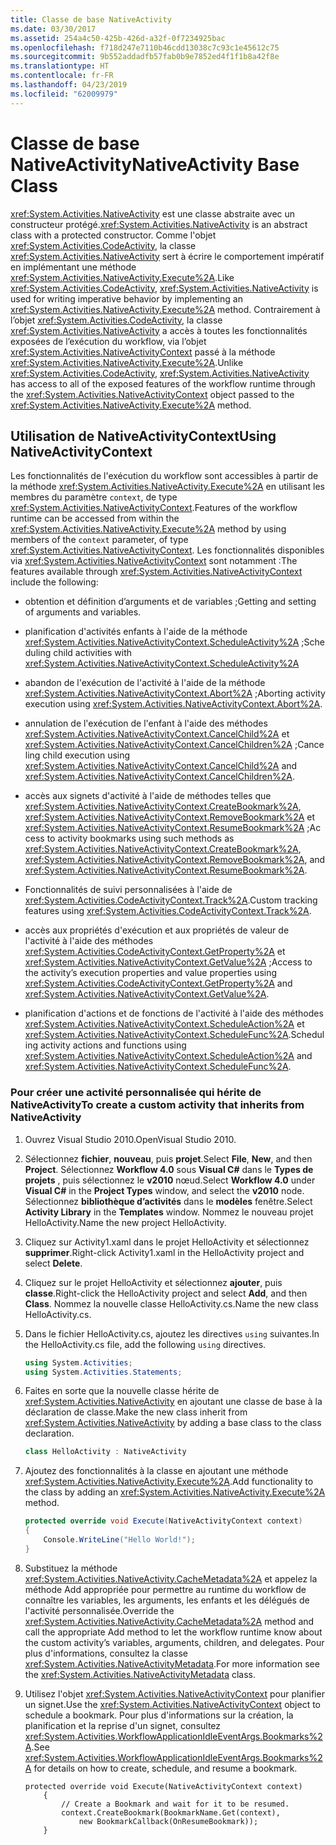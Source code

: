 ```yaml
---
title: Classe de base NativeActivity
ms.date: 03/30/2017
ms.assetid: 254a4c50-425b-426d-a32f-0f7234925bac
ms.openlocfilehash: f718d247e7110b46cdd13038c7c93c1e45612c75
ms.sourcegitcommit: 9b552addadfb57fab0b9e7852ed4f1f1b8a42f8e
ms.translationtype: HT
ms.contentlocale: fr-FR
ms.lasthandoff: 04/23/2019
ms.locfileid: "62009979"
---
```

# <a name="nativeactivity-base-class"></a><span data-ttu-id="6ec43-102">Classe de base NativeActivity</span><span class="sxs-lookup"><span data-stu-id="6ec43-102">NativeActivity Base Class</span></span>

<span data-ttu-id="6ec43-103"><xref:System.Activities.NativeActivity> est une classe abstraite avec un constructeur protégé.</span><span class="sxs-lookup"><span data-stu-id="6ec43-103"><xref:System.Activities.NativeActivity> is an abstract class with a protected constructor.</span></span> <span data-ttu-id="6ec43-104">Comme l'objet <xref:System.Activities.CodeActivity>, la classe <xref:System.Activities.NativeActivity> sert à écrire le comportement impératif en implémentant une méthode <xref:System.Activities.NativeActivity.Execute%2A>.</span><span class="sxs-lookup"><span data-stu-id="6ec43-104">Like <xref:System.Activities.CodeActivity>, <xref:System.Activities.NativeActivity> is used for writing imperative behavior by implementing an <xref:System.Activities.NativeActivity.Execute%2A> method.</span></span> <span data-ttu-id="6ec43-105">Contrairement à l’objet <xref:System.Activities.CodeActivity>, la classe <xref:System.Activities.NativeActivity> a accès à toutes les fonctionnalités exposées de l’exécution du workflow, via l’objet <xref:System.Activities.NativeActivityContext> passé à la méthode <xref:System.Activities.NativeActivity.Execute%2A>.</span><span class="sxs-lookup"><span data-stu-id="6ec43-105">Unlike <xref:System.Activities.CodeActivity>, <xref:System.Activities.NativeActivity> has access to all of the exposed features of the workflow runtime through the <xref:System.Activities.NativeActivityContext> object passed to the <xref:System.Activities.NativeActivity.Execute%2A> method.</span></span>

## <a name="using-nativeactivitycontext"></a><span data-ttu-id="6ec43-106">Utilisation de NativeActivityContext</span><span class="sxs-lookup"><span data-stu-id="6ec43-106">Using NativeActivityContext</span></span>
 <span data-ttu-id="6ec43-107">Les fonctionnalités de l'exécution du workflow sont accessibles à partir de la méthode <xref:System.Activities.NativeActivity.Execute%2A> en utilisant les membres du paramètre `context`, de type <xref:System.Activities.NativeActivityContext>.</span><span class="sxs-lookup"><span data-stu-id="6ec43-107">Features of the workflow runtime can be accessed from within the <xref:System.Activities.NativeActivity.Execute%2A> method by using members of the `context` parameter, of type <xref:System.Activities.NativeActivityContext>.</span></span> <span data-ttu-id="6ec43-108">Les fonctionnalités disponibles via <xref:System.Activities.NativeActivityContext> sont notamment :</span><span class="sxs-lookup"><span data-stu-id="6ec43-108">The features available through <xref:System.Activities.NativeActivityContext> include the following:</span></span>

- <span data-ttu-id="6ec43-109">obtention et définition d’arguments et de variables ;</span><span class="sxs-lookup"><span data-stu-id="6ec43-109">Getting and setting of arguments and variables.</span></span>

- <span data-ttu-id="6ec43-110">planification d'activités enfants à l'aide de la méthode <xref:System.Activities.NativeActivityContext.ScheduleActivity%2A> ;</span><span class="sxs-lookup"><span data-stu-id="6ec43-110">Scheduling child activities with <xref:System.Activities.NativeActivityContext.ScheduleActivity%2A></span></span>

- <span data-ttu-id="6ec43-111">abandon de l'exécution de l'activité à l'aide de la méthode <xref:System.Activities.NativeActivityContext.Abort%2A> ;</span><span class="sxs-lookup"><span data-stu-id="6ec43-111">Aborting activity execution using <xref:System.Activities.NativeActivityContext.Abort%2A>.</span></span>

- <span data-ttu-id="6ec43-112">annulation de l'exécution de l'enfant à l'aide des méthodes <xref:System.Activities.NativeActivityContext.CancelChild%2A> et <xref:System.Activities.NativeActivityContext.CancelChildren%2A> ;</span><span class="sxs-lookup"><span data-stu-id="6ec43-112">Canceling child execution using <xref:System.Activities.NativeActivityContext.CancelChild%2A> and <xref:System.Activities.NativeActivityContext.CancelChildren%2A>.</span></span>

- <span data-ttu-id="6ec43-113">accès aux signets d'activité à l'aide de méthodes telles que <xref:System.Activities.NativeActivityContext.CreateBookmark%2A>, <xref:System.Activities.NativeActivityContext.RemoveBookmark%2A> et <xref:System.Activities.NativeActivityContext.ResumeBookmark%2A> ;</span><span class="sxs-lookup"><span data-stu-id="6ec43-113">Access to activity bookmarks using such methods as <xref:System.Activities.NativeActivityContext.CreateBookmark%2A>, <xref:System.Activities.NativeActivityContext.RemoveBookmark%2A>, and <xref:System.Activities.NativeActivityContext.ResumeBookmark%2A>.</span></span>

- <span data-ttu-id="6ec43-114">Fonctionnalités de suivi personnalisées à l'aide de <xref:System.Activities.CodeActivityContext.Track%2A>.</span><span class="sxs-lookup"><span data-stu-id="6ec43-114">Custom tracking features using <xref:System.Activities.CodeActivityContext.Track%2A>.</span></span>

- <span data-ttu-id="6ec43-115">accès aux propriétés d'exécution et aux propriétés de valeur de l'activité à l'aide des méthodes <xref:System.Activities.CodeActivityContext.GetProperty%2A> et <xref:System.Activities.NativeActivityContext.GetValue%2A> ;</span><span class="sxs-lookup"><span data-stu-id="6ec43-115">Access to the activity’s execution properties and value properties using <xref:System.Activities.CodeActivityContext.GetProperty%2A> and <xref:System.Activities.NativeActivityContext.GetValue%2A>.</span></span>

- <span data-ttu-id="6ec43-116">planification d'actions et de fonctions de l'activité à l'aide des méthodes <xref:System.Activities.NativeActivityContext.ScheduleAction%2A> et <xref:System.Activities.NativeActivityContext.ScheduleFunc%2A>.</span><span class="sxs-lookup"><span data-stu-id="6ec43-116">Scheduling activity actions and functions using <xref:System.Activities.NativeActivityContext.ScheduleAction%2A> and <xref:System.Activities.NativeActivityContext.ScheduleFunc%2A>.</span></span>

### <a name="to-create-a-custom-activity-that-inherits-from-nativeactivity"></a><span data-ttu-id="6ec43-117">Pour créer une activité personnalisée qui hérite de NativeActivity</span><span class="sxs-lookup"><span data-stu-id="6ec43-117">To create a custom activity that inherits from NativeActivity</span></span>

1. <span data-ttu-id="6ec43-118">Ouvrez Visual Studio 2010.</span><span class="sxs-lookup"><span data-stu-id="6ec43-118">OpenVisual Studio 2010.</span></span>

2. <span data-ttu-id="6ec43-119">Sélectionnez **fichier**, **nouveau**, puis **projet**.</span><span class="sxs-lookup"><span data-stu-id="6ec43-119">Select **File**, **New**, and then **Project**.</span></span> <span data-ttu-id="6ec43-120">Sélectionnez **Workflow 4.0** sous **Visual C#** dans le **Types de projets** , puis sélectionnez le **v2010** nœud.</span><span class="sxs-lookup"><span data-stu-id="6ec43-120">Select **Workflow 4.0** under **Visual C#** in the **Project Types** window, and select the **v2010** node.</span></span> <span data-ttu-id="6ec43-121">Sélectionnez **bibliothèque d’activités** dans le **modèles** fenêtre.</span><span class="sxs-lookup"><span data-stu-id="6ec43-121">Select **Activity Library** in the **Templates** window.</span></span> <span data-ttu-id="6ec43-122">Nommez le nouveau projet HelloActivity.</span><span class="sxs-lookup"><span data-stu-id="6ec43-122">Name the new project HelloActivity.</span></span>

3. <span data-ttu-id="6ec43-123">Cliquez sur Activity1.xaml dans le projet HelloActivity et sélectionnez **supprimer**.</span><span class="sxs-lookup"><span data-stu-id="6ec43-123">Right-click Activity1.xaml in the HelloActivity project and select **Delete**.</span></span>

4. <span data-ttu-id="6ec43-124">Cliquez sur le projet HelloActivity et sélectionnez **ajouter**, puis **classe**.</span><span class="sxs-lookup"><span data-stu-id="6ec43-124">Right-click the HelloActivity project and select **Add**, and then **Class**.</span></span> <span data-ttu-id="6ec43-125">Nommez la nouvelle classe HelloActivity.cs.</span><span class="sxs-lookup"><span data-stu-id="6ec43-125">Name the new class HelloActivity.cs.</span></span>

5. <span data-ttu-id="6ec43-126">Dans le fichier HelloActivity.cs, ajoutez les directives `using` suivantes.</span><span class="sxs-lookup"><span data-stu-id="6ec43-126">In the HelloActivity.cs file, add the following `using` directives.</span></span>

    ```csharp
    using System.Activities;
    using System.Activities.Statements;
    ```

6. <span data-ttu-id="6ec43-127">Faites en sorte que la nouvelle classe hérite de <xref:System.Activities.NativeActivity> en ajoutant une classe de base à la déclaration de classe.</span><span class="sxs-lookup"><span data-stu-id="6ec43-127">Make the new class inherit from <xref:System.Activities.NativeActivity> by adding a base class to the class declaration.</span></span>

    ```csharp
    class HelloActivity : NativeActivity
    ```

7. <span data-ttu-id="6ec43-128">Ajoutez des fonctionnalités à la classe en ajoutant une méthode <xref:System.Activities.NativeActivity.Execute%2A>.</span><span class="sxs-lookup"><span data-stu-id="6ec43-128">Add functionality to the class by adding an <xref:System.Activities.NativeActivity.Execute%2A> method.</span></span>

    ```csharp
    protected override void Execute(NativeActivityContext context)
    {
        Console.WriteLine("Hello World!");
    }
    ```

8. <span data-ttu-id="6ec43-129">Substituez la méthode <xref:System.Activities.NativeActivity.CacheMetadata%2A> et appelez la méthode Add appropriée pour permettre au runtime du workflow de connaître les variables, les arguments, les enfants et les délégués de l'activité personnalisée.</span><span class="sxs-lookup"><span data-stu-id="6ec43-129">Override the <xref:System.Activities.NativeActivity.CacheMetadata%2A> method and call the appropriate Add method to let the workflow runtime know about the custom activity’s variables, arguments, children, and delegates.</span></span> <span data-ttu-id="6ec43-130">Pour plus d'informations, consultez la classe <xref:System.Activities.NativeActivityMetadata>.</span><span class="sxs-lookup"><span data-stu-id="6ec43-130">For more information see the <xref:System.Activities.NativeActivityMetadata> class.</span></span>

9. <span data-ttu-id="6ec43-131">Utilisez l'objet <xref:System.Activities.NativeActivityContext> pour planifier un signet.</span><span class="sxs-lookup"><span data-stu-id="6ec43-131">Use the <xref:System.Activities.NativeActivityContext> object to schedule a bookmark.</span></span> <span data-ttu-id="6ec43-132">Pour plus d'informations sur la création, la planification et la reprise d'un signet, consultez <xref:System.Activities.WorkflowApplicationIdleEventArgs.Bookmarks%2A>.</span><span class="sxs-lookup"><span data-stu-id="6ec43-132">See <xref:System.Activities.WorkflowApplicationIdleEventArgs.Bookmarks%2A> for details on how to create, schedule, and resume a bookmark.</span></span>

    ```
    protected override void Execute(NativeActivityContext context)
        {
            // Create a Bookmark and wait for it to be resumed.
            context.CreateBookmark(BookmarkName.Get(context),
                new BookmarkCallback(OnResumeBookmark));
        }
    ```